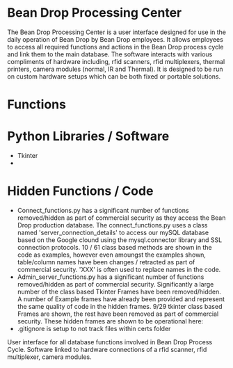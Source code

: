 # Bean Drop Processing Center
The Bean Drop Processing Center is a user interface designed for use in the daily operation of Bean Drop by Bean Drop employees. It allows employees to access all required functions and actions in the Bean Drop process cycle and link them to the main database. The software interacts with various compliments of hardware including, rfid scanners, rfid multiplexers, thermal printers, camera modules (normal, IR and Thermal). It is designed to be run on custom hardware setups which can be both fixed or portable solutions.

# Functions

# Python Libraries / Software
- Tkinter
- 

# Hidden Functions / Code
- Connect_functions.py has a significant number of functions removed/hidden as part of commercial security as they access the Bean Drop production database. The connect_functions.py uses a class named 'server_connection_details' to access our mySQL database based on the Google clound using the mysql.connector library and SSL connection protocols. 10 / 61 class based methods are shown in the code as examples, however even amoungst the examples shown, table/column names have been changes / retracted as part of commercial security. 'XXX' is often used to replace names in the code.
- Admin_server_functions.py has a significant number of functions removed/hidden as part of commercial security. Significantly a large number of the class based Tkinter Frames have been removed/hidden.  A number of Example frames have already been provided and represent the same quality of code in the hidden frames. 9/29 tkinter class based Frames are shown, the rest have been removed as part of commercial security. These hidden frames are shown to be operational here:
- .gitignore is setup to not track files within certs folder


User interface for all database functions involved in Bean Drop Process Cycle. Software linked to hardware connections of a rfid scanner, rfid multiplexer, camera modules.
